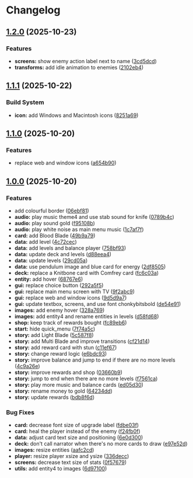 # Changelog

## [1.2.0](https://github.com/remarkablegames/knitbone-rituals/compare/v1.1.1...v1.2.0) (2025-10-23)


### Features

* **screens:** show enemy action label next to name ([3cd5dcd](https://github.com/remarkablegames/knitbone-rituals/commit/3cd5dcd76ce6a8e0bb19781d49baf2ce0aa75e3e))
* **transforms:** add idle animation to enemies ([2102eb4](https://github.com/remarkablegames/knitbone-rituals/commit/2102eb4003d13be32a9dd7d616dbd4ae9bf00b4f))

## [1.1.1](https://github.com/remarkablegames/knitbone-rituals/compare/v1.1.0...v1.1.1) (2025-10-22)


### Build System

* **icon:** add Windows and Macintosh icons ([8251a69](https://github.com/remarkablegames/knitbone-rituals/commit/8251a69ef1864f0aba581c3aa83afeab040cddb5))

## [1.1.0](https://github.com/remarkablegames/knitbone-rituals/compare/v1.0.0...v1.1.0) (2025-10-20)


### Features

* replace web and window icons ([a654b90](https://github.com/remarkablegames/knitbone-rituals/commit/a654b90f2b6d8bbd94820f9d6dc4028e0aaf9d84))

## [1.0.0](https://github.com/remarkablegames/knitbone-rituals/tree/v1.0.0) (2025-10-20)

### Features

* add colourful border ([06ebf81](https://github.com/remarkablegames/knitbone-rituals/commit/06ebf8135087a618a73576a9c8fc3e3c8600f210))
* **audio:** play music theme4 and use stab sound for knife ([0789b4c](https://github.com/remarkablegames/knitbone-rituals/commit/0789b4c1fbd16cbc563848db406dc529b6b4805f))
* **audio:** play sound gold ([f95108b](https://github.com/remarkablegames/knitbone-rituals/commit/f95108b9f151bae08a8d852515f277363a057f9f))
* **audio:** play white noise as main menu music ([1c7af7f](https://github.com/remarkablegames/knitbone-rituals/commit/1c7af7fa5ef10766223279d9ad293a1dbb0d658d))
* **card:** add Blood Blade ([49b9a79](https://github.com/remarkablegames/knitbone-rituals/commit/49b9a799c3dd506706024104c1176d76e6b75733))
* **data:** add level ([4c72cec](https://github.com/remarkablegames/knitbone-rituals/commit/4c72cecfaaea1a9c5baa29f197cbda57084e7f82))
* **data:** add levels and balance player ([758bf93](https://github.com/remarkablegames/knitbone-rituals/commit/758bf931477d5ed3484e5970201b295204229900))
* **data:** update deck and levels ([d88eea4](https://github.com/remarkablegames/knitbone-rituals/commit/d88eea4beb434b9810e2df3ed6447d6f77fce38a))
* **data:** update levels ([29cd05a](https://github.com/remarkablegames/knitbone-rituals/commit/29cd05a4c4da85c134ca7fc437af01e097c8890a))
* **data:** use pendulum image and blue card for energy ([2df8505](https://github.com/remarkablegames/knitbone-rituals/commit/2df8505c48a6397ea8add65794818b32d74b04cb))
* **deck:** replace a Knitbone card with Comfrey card ([fc6c03a](https://github.com/remarkablegames/knitbone-rituals/commit/fc6c03a8ea03037ac565f7d1976c348f80385264))
* **entity:** add hover ([68767e6](https://github.com/remarkablegames/knitbone-rituals/commit/68767e6c616519e9a5744b17be85e61b491b4349))
* **gui:** replace choice button ([292a5f5](https://github.com/remarkablegames/knitbone-rituals/commit/292a5f5d81285ac46934c65294a35418222dd44e))
* **gui:** replace main menu screen with TV ([9f2abc9](https://github.com/remarkablegames/knitbone-rituals/commit/9f2abc9e179710fa1619999e2bdc0bf9ebb3200f))
* **gui:** replace web and window icons ([9d5d9a7](https://github.com/remarkablegames/knitbone-rituals/commit/9d5d9a715d8ccc470a56bc4e66dd7014c47ba5e8))
* **gui:** update textbox, screens, and use font chonkybitsbold ([de54e91](https://github.com/remarkablegames/knitbone-rituals/commit/de54e91f0eb5e0ab59f15f5dae5c63ba81a1dd07))
* **images:** add enemy hover ([328a769](https://github.com/remarkablegames/knitbone-rituals/commit/328a769364a363d34c6722e262c29b5d33ed93d6))
* **images:** add entity4 and rename entities in levels ([d58fd68](https://github.com/remarkablegames/knitbone-rituals/commit/d58fd68a83189f7815a0733fff26f364e0c7b58b))
* **shop:** keep track of rewards bought ([fc89eb6](https://github.com/remarkablegames/knitbone-rituals/commit/fc89eb6a5973f0286b6162a3acf69c7b248913bd))
* **start:** hide quick_menu ([7f74a5c](https://github.com/remarkablegames/knitbone-rituals/commit/7f74a5c75cd9a203069ee32379f2bb998a259c02))
* **story:** add Light Blade ([5c587f8](https://github.com/remarkablegames/knitbone-rituals/commit/5c587f811262982a2dee323478a3f1447960a41e))
* **story:** add Multi Blade and improve transitions ([cf21d14](https://github.com/remarkablegames/knitbone-rituals/commit/cf21d1421e2a22af459c4889fd6ab60b24d3c684))
* **story:** add reward card with stun ([c11ef67](https://github.com/remarkablegames/knitbone-rituals/commit/c11ef678b9a8f1a98bcca4d58c698d9afbb38453))
* **story:** change reward logic ([e6bdc93](https://github.com/remarkablegames/knitbone-rituals/commit/e6bdc93b3468212f2e1b441a544e5887985bc900))
* **story:** improve balance and jump to end if there are no more levels ([4c9a26e](https://github.com/remarkablegames/knitbone-rituals/commit/4c9a26ea95c6c740315054023318ac5bd6dc4d13))
* **story:** improve rewards and shop ([03660b9](https://github.com/remarkablegames/knitbone-rituals/commit/03660b9ef4313ad3a1c90327dfc25fa06a7bec4c))
* **story:** jump to end when there are no more levels ([f7561ca](https://github.com/remarkablegames/knitbone-rituals/commit/f7561ca85f553a4276b659495a1bcb576648aa4a))
* **story:** play more music and balance cards ([ed05d30](https://github.com/remarkablegames/knitbone-rituals/commit/ed05d30bf805e5c8e9aee490d1e8d2413deb95e6))
* **story:** rename money to gold ([64234dd](https://github.com/remarkablegames/knitbone-rituals/commit/64234ddb0c831087b6a20555d6f7e0cf4e95ab6c))
* **story:** update rewards ([bdb8f6d](https://github.com/remarkablegames/knitbone-rituals/commit/bdb8f6d7fb9272b7f5c98bdcef525d3b675ef31b))

### Bug Fixes

* **card:** decrease font size of upgrade label ([fdbe03f](https://github.com/remarkablegames/knitbone-rituals/commit/fdbe03f7932a16218381fc9eefa9e99acbf63568))
* **card:** heal the player instead of the enemy ([f24fb0f](https://github.com/remarkablegames/knitbone-rituals/commit/f24fb0f9d6644faceacecab6701e69a61ccb1169))
* **data:** adjust card text size and positioning ([6e0d300](https://github.com/remarkablegames/knitbone-rituals/commit/6e0d3008567414a910f2d9bcd25fab6ddf9dd9ad))
* **deck:** don't call narrator when there's no more cards to draw ([e97e52d](https://github.com/remarkablegames/knitbone-rituals/commit/e97e52d2a64bf10b388a3cd609c83aabf0eb4a9c))
* **images:** resize entities ([aafc2cd](https://github.com/remarkablegames/knitbone-rituals/commit/aafc2cd19997ec5b4a2da145f6117f7019721ce7))
* **player:** resize player xsize and ysize ([336decc](https://github.com/remarkablegames/knitbone-rituals/commit/336deccc9ea4f0cc87b7de684aa5329564114cdc))
* **screens:** decrease text size of stats ([0f57679](https://github.com/remarkablegames/knitbone-rituals/commit/0f576796684900721071c74cebee033bf7812035))
* **utils:** add entity4 to images ([6d97100](https://github.com/remarkablegames/knitbone-rituals/commit/6d97100a431cfff9214c75dd1be0bbe4bf6bd5b4))
